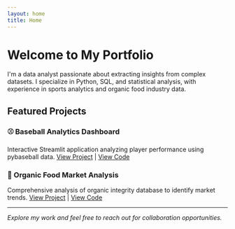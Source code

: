 ```yaml
---
layout: home
title: Home
---
```


# Welcome to My Portfolio

I'm a data analyst passionate about extracting insights from complex datasets. I specialize in Python, SQL, and statistical analysis, with experience in sports analytics and organic food industry data.

## Featured Projects

### ⚾ Baseball Analytics Dashboard
Interactive Streamlit application analyzing player performance using pybaseball data.
[View Project](your-streamlit-link) | [View Code](github-repo-link)

### 🥬 Organic Food Market Analysis  
Comprehensive analysis of organic integrity database to identify market trends.
[View Project](your-streamlit-link) | [View Code](github-repo-link)

---

*Explore my work and feel free to reach out for collaboration opportunities.*
